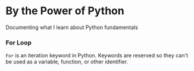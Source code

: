 # By the Power of Python
Documenting what I learn about Python fundamentals


### For Loop

`For` is an iteration keyword in Python. Keywords are reserved so they can't be used as a variable, function, or other identifier. 

